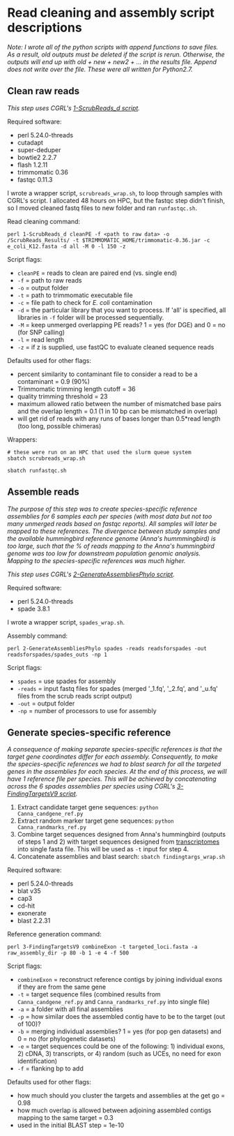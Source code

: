 # Read cleaning and assembly script descriptions

*Note: I wrote all of the python scripts with append functions to save files. As a result, old outputs must be deleted if the script is rerun. Otherwise, the outputs will end up with old + new + new2 + ... in the results file. Append does not write over the file. These were all written for Python2.7.*

## Clean raw reads

*This step uses CGRL's [1-ScrubReads_d script](../CGRLScripts/1-ScrubReads_d).*

Required software:
- perl 5.24.0-threads
- cutadapt
- super-deduper
- bowtie2 2.2.7
- flash 1.2.11
- trimmomatic 0.36
- fastqc 0.11.3

I wrote a wrapper script, `scrubreads_wrap.sh`, to loop through samples with CGRL's script. I allocated 48 hours on HPC, but the fastqc step didn't finish, so I moved cleaned fastq files to new folder and ran `runfastqc.sh`.

Read cleaning command:
```
perl 1-ScrubReads_d cleanPE -f <path to raw data> -o /ScrubReads_Results/ -t $TRIMMOMATIC_HOME/trimmomatic-0.36.jar -c e_coli_K12.fasta -d all -M 0 -l 150 -z
```

Script flags:
- `cleanPE` = reads to clean are paired end (vs. single end)
- `-f` = path to raw reads
- `-o` = output folder
- `-t` = path to trimmomatic executable file
- `-c` = file path to check for *E. coli* contamination
- `-d` = the particular library that you want to process. If 'all' is specified, all libraries in `-f` folder will be processed sequentially.
- `-M` = keep unmerged overlapping PE reads? 1 = yes (for DGE) and 0 = no (for SNP calling)
- `-l` = read length
- `-z` = if z is supplied, use fastQC to evaluate cleaned sequence reads

Defaults used for other flags:
- percent similarity to contaminant file to consider a read to be a contaminant = 0.9 (90%)
- Trimmomatic trimming length cutoff = 36
- quality trimming threshold = 23
- maximum allowed ratio between the number of mismatched base pairs and the overlap length = 0.1 (1 in 10 bp can be mismatched in overlap)
- will get rid of reads with any runs of bases longer than 0.5\*read length (too long, possible chimeras)

Wrappers:
```
# these were run on an HPC that used the slurm queue system
sbatch scrubreads_wrap.sh

sbatch runfastqc.sh
```

## Assemble reads

*The purpose of this step was to create species-specific reference assemblies for 6 samples each per species (with most data but not too many unmerged reads based on fastqc reports). All samples will later be mapped to these references. The divergence between study samples and the available hummingbird reference genome (Anna's hummmingbird) is too large, such that the % of reads mapping to the Anna's hummingbird genome was too low for downstream population genomic analysis. Mapping to the species-specific references was much higher.*

*This step uses CGRL's [2-GenerateAssembliesPhylo script](../CGRLScripts/2-GenerateAssembliesPhylo).*

Required software:
- perl 5.24.0-threads
- spade 3.8.1

I wrote a wrapper script, `spades_wrap.sh`. 

Assembly command:
```
perl 2-GenerateAssembliesPhylo spades -reads readsforspades -out readsforspades/spades_outs -np 1
```

Script flags:
- `spades` = use spades for assembly
- `-reads` = input fastq files for spades (merged '_1.fq', '_2.fq', and '_u.fq' files from the scrub reads script output)
- `-out` = output folder
- `-np` = number of processors to use for assembly

## Generate species-specific reference

*A consequence of making separate species-specific references is that the target gene coordinates differ for each assembly. Consequently, to make the species-specific references we had to blast search for all the targeted genes in the assemblies for each species. At the end of this process, we will have 1 reference file per species. This will be achieved by concatenating across the 6 spades assemblies per species using CGRL's [3-FindingTargetsV9 script](../CGRLScripts/3-FindingTargetsV9).*

1. Extract candidate target gene sequences: `python Canna_candgene_ref.py`
2. Extract random marker target gene sequences: `python Canna_randmarks_ref.py`
3. Combine target sequences designed from Anna's hummingbird (outputs of steps 1 and 2) with target sequences designed from [transcriptomes](https://github.com/marisalim/Transcriptome_pipeline) into single fasta file. This will be used as `-t` input for step 4.
4. Concatenate assemblies and blast search: `sbatch findingtargs_wrap.sh`

Required software:
- perl 5.24.0-threads
- blat v35
- cap3
- cd-hit
- exonerate
- blast 2.2.31

Reference generation command:
```
perl 3-FindingTargetsV9 combineExon -t targeted_loci.fasta -a raw_assembly_dir -p 80 -b 1 -e 4 -f 500
```

Script flags:
- `combineExon` = reconstruct reference contigs by joining individual exons if they are from the same gene
- `-t` = target sequence files (combined results from `Canna_candgene_ref.py` and `Canna_randmarks_ref.py` into single file)
- `-a` = a folder with all final assemblies
- `-p` = how similar does the assembled contig have to be to the target (out of 100)?
- `-b` = merging individual assemblies? 1 = yes (for pop gen datasets) and 0 = no (for phylogenetic datasets)
- `-e` = target sequences could be one of the following: 1) individual exons, 2) cDNA, 3) transcripts, or 4) random (such as UCEs, no need for exon identification)
- `-f` = flanking bp to add

Defaults used for other flags:
- how much should you cluster the targets and assemblies at the get go = 0.98
- how much overlap is allowed between adjoining assembled contigs mapping to the same target = 0.3
- used in the initial BLAST step = 1e-10










